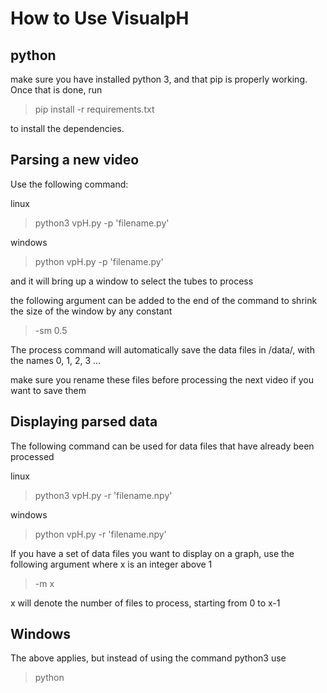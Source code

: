 
# How to Use VisualpH

## python
make sure you have installed python 3, and that pip is properly working. Once that is done, run

> pip install -r requirements.txt

to install the dependencies.

## Parsing a new video

Use the following command:

linux
> python3 vpH.py -p 'filename.py'

windows
> python vpH.py -p 'filename.py'

and it will bring up a window to select the tubes to process

the following argument can be added to the end of the command to shrink the size of the window by any constant

> -sm 0.5

The process command will automatically save the data files in /data/, with the names 0, 1, 2, 3 ...

make sure you rename these files before processing the next video if you want to save them

## Displaying parsed data

The following command can be used for data files that have already been processed

linux
> python3 vpH.py -r 'filename.npy'

windows
> python vpH.py -r 'filename.npy'

If you have a set of data files you want to display on a graph, use the following argument
where x is an integer above 1

> -m x

x will denote the number of files to process, starting from 0 to x-1

## Windows

The above applies, but instead of using the command python3 use
> python 